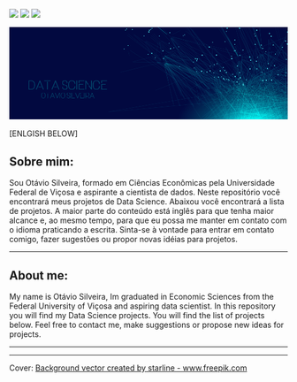 [![](https://i413.photobucket.com/albums/pp211/ottobis/auhtor_zpsayaiye56.png)](https://www.linkedin.com/in/otavioss28/) [![](https://i413.photobucket.com/albums/pp211/ottobis/Untitled-2_zpsgqxx5dq4.png)](https://www.python.org) [![](https://i413.photobucket.com/albums/pp211/ottobis/Untitled-3_zpsd87pjrdr.png)](https://github.com/otavio-s-s/data_science/issues)



<p align="center">
  <img src="/Images/banner.png" >
</p>

[ENLGISH BELOW]

## Sobre mim:

Sou Otávio Silveira, formado em Ciências Econômicas pela Universidade Federal de Viçosa e aspirante a cientista de dados. Neste repositório você encontrará meus projetos de Data Science. Abaixou você encontrará a lista de projetos. A maior parte do conteúdo está inglês para que tenha maior alcance e, ao mesmo tempo, para que eu possa me manter em contato com o idioma praticando a escrita.
Sinta-se à vontade para entrar em contato comigo, fazer sugestões ou propor novas idéias para projetos.

***

## About me:

My name is Otávio Silveira, Im graduated in Economic Sciences from the Federal University of Viçosa and aspiring data scientist. In this repository you will find my Data Science projects. You will find the list of projects below. 
Feel free to contact me, make suggestions or propose new ideas for projects.

***


***

Cover:
<a href="https://www.freepik.com/free-photos-vectors/background">Background vector created by starline - www.freepik.com</a>

